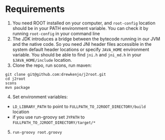 # Requirements
1. You need ROOT installed on your computer, and `root-config` location should be in your PATH environment variable. You can check it by running `root-config` in your command line
2. The JDK introduces a bridge between the bytecode running in our JVM and the native code. So you need JNI header files accessible in the system default header locations or specify `JAVA_HOME` environment variable. You should be able to find `jni.h` and `jni_md.h` in your `$JAVA_HOME/include` location.
3. Clone the repo, run scons, run maven:
```
git clone git@github.com:drewkenjo/j2root.git
cd j2root
scons
mvn package
```
4. Set environment variables:
  * `LD_LIBRARY_PATH` to point to `FULLPATH_TO_J2ROOT_DIRECTORY/build` location
  * if you use run-groovy set `JYPATH` to `FULLPATH_TO_J2ROOT_DIRECTORY/target/*`
5. `run-groovy root.groovy`

